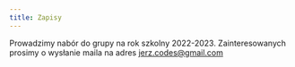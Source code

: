 ```yaml
---
title: Zapisy
---
```


Prowadzimy nabór do grupy na rok szkolny 2022-2023. Zainteresowanych prosimy o wysłanie maila na adres jerz.codes@gmail.com